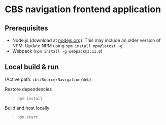 
# CBS navigation frontend application

## Prerequisites

- Node.js (download at [nodejs.org](https://nodejs.org/en/)). This may include an older version of NPM. Update NPM using `npm install npm@latest -g`
- Webpack (`npm install -g webpack@3.11.0`)

## Local build & run

(Active path: `cbs/Source/Navigation/Web`)

Restore dependencies

> `npm install`

Build and host locally

> `npm start`


